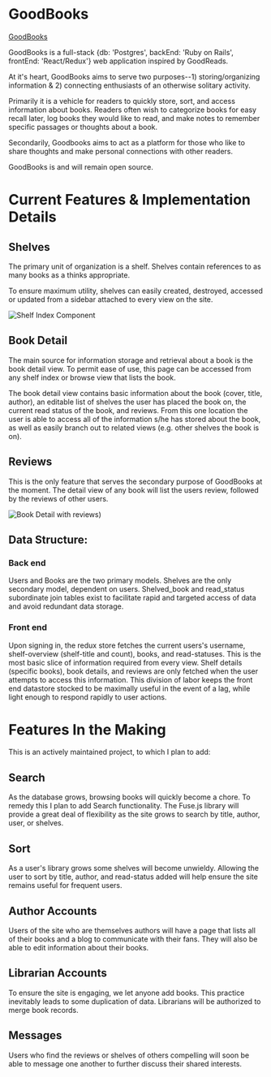 # GoodBooks

<a href="http://goodbooks.heroku.com">GoodBooks</a>

GoodBooks is a full-stack {db: 'Postgres', backEnd: 'Ruby on Rails', frontEnd: 'React/Redux'} web application inspired by GoodReads.  

At it's heart, GoodBooks aims to serve two purposes--1) storing/organizing information & 2) connecting enthusiasts of an otherwise solitary activity.  

Primarily it is a vehicle for readers to quickly store, sort, and access information about books.  Readers often wish to categorize books for easy recall later, log books they would like to read, and make notes to remember specific passages or thoughts about a book.  

Secondarily, Goodbooks aims to act as a platform for those who like to share thoughts and make personal connections with other readers.

GoodBooks is and will remain open source.

# Current Features & Implementation Details

## Shelves
The primary unit of organization is a shelf.  Shelves contain references to as many books as a thinks appropriate.  

To ensure maximum utility, shelves can easily created, destroyed, accessed or updated from a sidebar attached to every view on the site.  

![Shelf Index Component](https://github.com/mikeroess/goodbooks/tree/master/docs/wireframes/shelvesIndex.png)

## Book Detail
The main source for information storage and retrieval about a book is the book detail view.  To permit ease of use, this page can be accessed from any shelf index or browse view that lists the book.  

The book detail view contains basic information about the book (cover, title, author), an editable list of shelves the user has placed the book on,  the current read status of the book, and reviews.  From this one location the user is able to access all of the information s/he has stored about the book, as well as easily branch out to related views (e.g. other shelves the book is on).

## Reviews
This is the only feature that serves the secondary purpose of GoodBooks at the moment.  The detail view of any book will list the users review, followed by the reviews of other users.  

![Book Detail with reviews](https://github.com/mikeroess/goodbooks/tree/master/docs/wireframes/bookDetail.png))

## Data Structure:

### Back end
Users and Books are the two primary models.  Shelves are the only secondary model, dependent on users.  Shelved_book and read_status subordinate join tables exist to facilitate rapid and targeted access of data and avoid redundant data storage.  

### Front end
Upon signing in, the redux store fetches the current users's username, shelf-overview (shelf-title and count), books, and read-statuses.  This is the most basic slice of information required from every view.  Shelf details (specific books), book details, and reviews are only fetched when the user attempts to access this information.  This division of labor keeps the front end datastore stocked to be maximally useful in the event of a lag, while light enough to respond rapidly to user actions.


# Features In the Making
This is an actively maintained project, to which I plan to add:

## Search
As the database grows, browsing books will quickly become a chore.  To remedy this I plan to add Search functionality.  The Fuse.js library will provide a great deal of flexibility as the site grows to search by title, author, user, or shelves.

## Sort
As a user's library grows some shelves will become unwieldy.  Allowing the user to sort by title, author, and read-status added will help ensure the site remains useful for frequent users.


## Author Accounts
Users of the site who are themselves authors will have a page that lists all of their books and a blog to communicate with their fans.  They will also be able to edit information about their books.  

## Librarian Accounts
To ensure the site is engaging, we let anyone add books.  This practice inevitably leads to some duplication of data.  Librarians will be authorized to merge book records.  

## Messages
Users who find the reviews or shelves of others compelling will soon be able to message one another to further discuss their shared interests.
